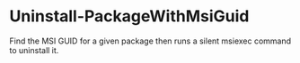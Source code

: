 # Uninstall-PackageWithMsiGuid
Find the MSI GUID for a given package then runs a silent msiexec command to uninstall it.
